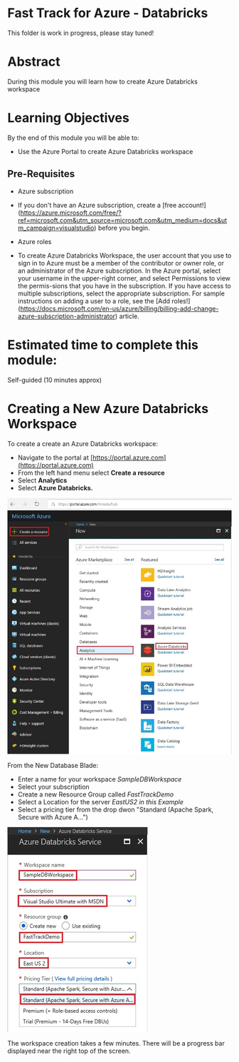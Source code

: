 # Fast Track for Azure - Databricks

This folder is work in progress, please stay tuned! 

# Abstract

During this module you will learn how to create Azure Databricks workspace

# Learning Objectives

By the end of this module you will be able to:

* Use the Azure Portal to create Azure Databricks workspace

## Pre-Requisites

* Azure subscription
* If you don't have an Azure subscription, create a [free account!] (https://azure.microsoft.com/free/?ref=microsoft.com&utm_source=microsoft.com&utm_medium=docs&utm_campaign=visualstudio) before you begin.

* Azure roles
* To create Azure Databricks Workspace, the user account that you use to sign in to Azure must be a member of the contributor or owner role, or an administrator of the Azure subscription. In the Azure portal, select your username in the upper-right corner, and select Permissions to view the permis-sions that you have in the subscription. If you have access to multiple subscriptions, select the appropriate subscription. For sample instructions on adding a user to a role, see the [Add roles!] (https://docs.microsoft.com/en-us/azure/billing/billing-add-change-azure-subscription-administrator) article.


# Estimated time to complete this module:
Self-guided (10 minutes approx)

# Creating a New Azure Databricks Workspace

To create a create an Azure Databricks workspace:

* Navigate to the portal at [https://portal.azure.com](https://portal.azure.com)
* From the left hand menu select **Create a resource**
* Select **Analytics** 
* Select **Azure Databricks.**

![Screenshot](media\1-create-sample-azure-databricks-workspace/databricks-create-new-workspace-1.jpg)

From the New Database Blade:

* Enter a name for your workspace *SampleDBWorkspace*
* Select your subscription
* Create a new Resource Group called *FastTrackDemo*
* Select a Location for the server *EastUS2 in this Example*
* Select a pricing tier from the drop dwon "Standard (Apache Spark, Secure with Azure A...")

![Screenshot](media\1-create-sample-azure-databricks-workspace/databricks-create-new-workspace-2.jpg)

The workspace creation takes a few minutes. There will be a progress bar displayed near the right top of the screen.